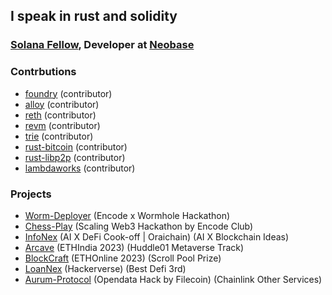 <!-- 
<p align="center">
   <img src="https://github.com/startup-dreamer/startup-dreamer/assets/106421807/0159c9dd-78be-4086-a445-2e01553cf750" alt="Typing SVG" />
</p>
<!-- 
<p align="center">
   &nbsp;&nbsp;&nbsp;&nbsp;&nbsp;&nbsp;&nbsp;&nbsp;&nbsp;
      &nbsp;&nbsp;&nbsp;&nbsp;&nbsp;&nbsp;&nbsp;<img src="https://readme-typing-svg.demolab.com?font=Times+new+Roman&weight=500&size=22&pause=1000&color=FB8C00&vCenter=true&width=440&height=45&lines=Web3+Enthusiast+and+Blockchain+Developer;Building+projects%2C+Contributing+to+Open+Source" alt="Typing SVG" />
</p> 
<p align="center">
  <a href="https://twitter.com/Startup_dmr"><img width="32px" alt="Twitter" title="Twitter" src="https://github-production-user-asset-6210df.s3.amazonaws.com/106421807/241289520-185b2438-c597-4270-83aa-5be4c8edd76a.png"/></a>
  &#8287;&#8287;&#8287;&#8287;&#8287;
  <a href="https://www.linkedin.com/in/startup1dreamer/"><img width="32px" alt="LinkedIn" title="LinkedIn" src="https://github-production-user-asset-6210df.s3.amazonaws.com/106421807/241289611-ce32af85-b56e-46e0-9403-f023f03cc6ca.png"/></a>
  &#8287;&#8287;&#8287;&#8287;&#8287;
</p>
<br>
<br>
<br>
<p align="center">
  <img src="https://github-readme-streak-stats.herokuapp.com/?user=startup-dreamer&theme=vision-friendly-dark&hide_border=false&border_color=ffffff" alt="GitHub Stats" />
</p>
<!-- <br/><br/>
<a herf='https://github.com/startup-dreamer/NFT-Lending-Borrowing-protocol'>
  <img  align="left" src="https://github-readme-stats.vercel.app/api/pin/?username=startup-dreamer&repo=NFT-Lending-Borrowing-protocol&theme=vision-friendly-dark&hide_border=false&include_all_commits=true&count_private=true&border_color=6495ED&title_color=ffffff" alt="GitHub Stats" /></a> -->
  
## I speak in rust and solidity

### [Solana Fellow](https://summer.superteam.fun/), Developer at [Neobase](https://x.com/NeoBase_Studios)

### Contrbutions
- [foundry][foundry] (contributor)
- [alloy][alloy] (contributor)
- [reth][reth] (contributor)
- [revm][revm] (contributor)
- [trie][trie] (contributor)
- [rust-bitcoin][rust-bitcoin] (contributor)
- [rust-libp2p][rust-libp2p] (contributor)
- [lambdaworks][lambdaworks] (contributor)

### Projects
- [Worm-Deployer][deployer] (Encode x Wormhole Hackathon)
- [Chess-Play][play] (Scaling Web3 Hackathon by Encode Club)
- [InfoNex][info] (AI X DeFi Cook-off | Oraichain) (AI X Blockchain Ideas)
- [Arcave][arcave] (ETHIndia 2023) (Huddle01 Metaverse Track)
- [BlockCraft][blockcraft] (ETHOnline 2023) (Scroll Pool Prize)
- [LoanNex][loannex] (Hackerverse) (Best Defi 3rd)
- [Aurum-Protocol][aurum] (Opendata Hack by Filecoin) (Chainlink Other Services)

  
[bdk]: https://github.com/bitcoindevkit/bdk/pulls?q=is%3Apr+author%3Astartup-dreamer
[alloy]: https://github.com/alloy-rs/alloy/pulls?q=is%3Apr+author%3Astartup-dreamer
[reth]: https://github.com/paradigmxyz/reth/pulls?q=is%3Apr+author%3Astartup-dreamer
[revm]: https://github.com/bluealloy/revm/pulls?q=is%3Apr+author%3Astartup-dreamer
[trie]: https://github.com/alloy-rs/trie/pulls?q=is%3Apr+author%3Astartup-dreamer
[foundry]: https://github.com/foundry-rs/foundry/pulls?q=is%3Apr+author%3Astartup-dreamer
[rust-bitcoin-new]: https://github.com/rust-bitcoin/rust-bitcoin/pulls?q=is%3Apr+author%3A0xkrieger+is%3Aclosed
[rust-bitcoin]: https://github.com/rust-bitcoin/rust-bitcoin/commits/master/?author=startup-dreamer
[rust-libp2p]: https://github.com/libp2p/rust-libp2p/pulls?q=is%3Apr+author%3Astartup-dreamer+
[lambdaworks]: https://github.com/lambdaclass/lambdaworks/pulls?q=is%3Apr+author%3Astartup-dreamer+
[loannex]: https://devfolio.co/projects/loannex-b159
[arcave]: https://devfolio.co/projects/arcave-e8c0
[aurum]: https://github.com/Aurum-Platform
[blockcraft]: https://ethglobal.com/showcase/blockcraft-chrq5
[info]: https://dorahacks.io/buidl/9180
[play]: https://github.com/SayantanBong007/Chess_Play
[deployer]: https://github.com/startup-dreamer/worm-deployer


